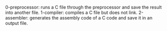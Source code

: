 0-preprocessor:  runs a C file through the preprocessor and save the result into another file.
1-compiler: compiles a C file but does not link.
2-assembler: generates the assembly code of a C code and save it in an output file.
